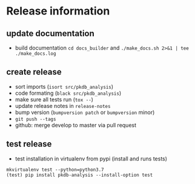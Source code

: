 # Release information

## update documentation
* build documentation `cd docs_builder` and `./make_docs.sh 2>&1 | tee ./make_docs.log`

## create release
* sort imports (`isort src/pkdb_analysis`)
* code formating (`black src/pkdb_analysis`)
* make sure all tests run (`tox --`)
* update release notes in `release-notes`
* bump version (`bumpversion patch` or `bumpversion` minor)
* `git push --tags`
* github: merge develop to master via pull request


## test release
* test installation in virtualenv from pypi (install and runs tests)
```
mkvirtualenv test --python=python3.7
(test) pip install pkdb-analysis --install-option test
```
